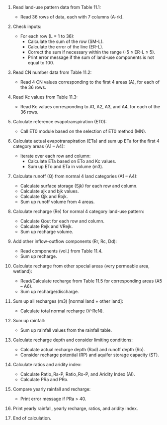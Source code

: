 1. Read land-use pattern data from Table 11.1:
   - Read 36 rows of data, each with 7 columns (A-rk).

2. Check inputs:
   - For each row (L = 1 to 36):
     - Calculate the sum of the row (SM-L).
     - Calculate the error of the line (ER-L).
     - Correct the sum if necessary within the range (-5 ≤ ER-L ≤ 5).
     - Print error message if the sum of land-use components is not equal to 100.

3. Read CN number data from Table 11.2:
   - Read 4 CN values corresponding to the first 4 areas (A), for each of the 36 rows.

4. Read Kc values from Table 11.3:
   - Read Kc values corresponding to A1, A2, A3, and A4, for each of the 36 rows.

5. Calculate reference evapotranspiration (ET0):
   - Call ET0 module based on the selection of ET0 method (MN).

6. Calculate actual evapotranspiration (ETa) and sum up ETa for the first 4 category areas (A1 – A4):
   - Iterate over each row and column:
     - Calculate ETa based on ETo and Kc values.
     - Sum up ETo and ETa in volume (m3).

7. Calculate runoff (Q) from normal 4 land categories (A1 – A4):
   - Calculate surface storage (Sjk) for each row and column.
   - Calculate ajk and bjk values.
   - Calculate Qjk and Rojk.
   - Sum up runoff volume from 4 areas.

8. Calculate recharge (Re) for normal 4 category land-use pattern:
   - Calculate Qout for each row and column.
   - Calculate Rejk and VRejk.
   - Sum up recharge volume.

9. Add other inflow-outflow components (Rr, Rc, Dd):
   - Read components (vol.) from Table 11.4.
   - Sum up recharge.

10. Calculate recharge from other special areas (very permeable area, wetland):
    - Read/Calculate recharge from Table 11.5 for corresponding areas (A5 – A6).
    - Sum up recharge/discharge.

11. Sum up all recharges (m3) [normal land + other land]:
    - Calculate total normal recharge (V-ReN).

12. Sum up rainfall:
    - Sum up rainfall values from the rainfall table.

13. Calculate recharge depth and consider limiting conditions:
    - Calculate actual recharge depth (Rad) and runoff depth (Ro).
    - Consider recharge potential (RP) and aquifer storage capacity (ST).

14. Calculate ratios and aridity index:
    - Calculate Ratio_Ra-P, Ratio_Ro-P, and Aridity Index (AI).
    - Calculate PRa and PRo.

15. Compare yearly rainfall and recharge:
    - Print error message if PRa > 40.

16. Print yearly rainfall, yearly recharge, ratios, and aridity index.

17. End of calculation.
